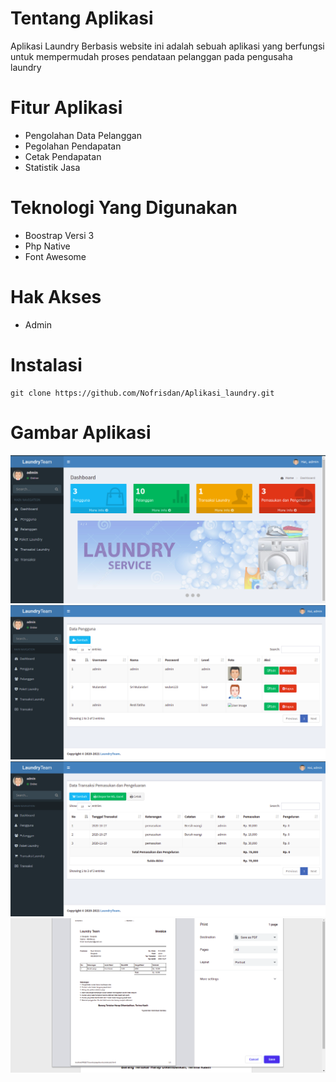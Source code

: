 # Tentang Aplikasi
Aplikasi Laundry Berbasis website ini adalah sebuah aplikasi yang berfungsi untuk mempermudah proses pendataan pelanggan pada pengusaha laundry

# Fitur Aplikasi
<ul>
<li>Pengolahan Data Pelanggan</li>
<li>Pegolahan Pendapatan</li>
<li>Cetak Pendapatan</li>
<li>Statistik Jasa</li>
</ul>

# Teknologi Yang Digunakan
<ul>
<li>Boostrap Versi 3</li>
<li>Php Native</li>
<li>Font Awesome</li>
</ul>

# Hak Akses
<ul>
<li>Admin</li>
</ul>

# Instalasi 
```
git clone https://github.com/Nofrisdan/Aplikasi_laundry.git
```

# Gambar Aplikasi
<img src="img/Laundry1.png">
<img src="img/Laundry2.png">
<img src="img/LAUNDRY3.png">
<img src="img/laundry4.png">


